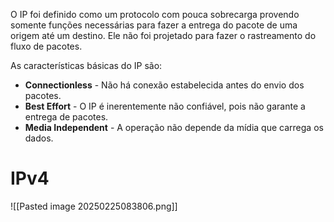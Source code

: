 O IP foi definido como um protocolo com pouca sobrecarga provendo somente funções necessárias para fazer a entrega do pacote de uma origem até um destino. Ele não foi projetado para fazer o rastreamento do fluxo de pacotes.

As características básicas do IP são:
- **Connectionless** - Não há conexão estabelecida antes do envio dos pacotes.
- **Best Effort** - O IP é inerentemente não confiável, pois não garante a entrega de pacotes.
- **Media Independent** - A operação não depende da mídia que carrega os dados.

# IPv4


![[Pasted image 20250225083806.png]]
































































































































































































































































